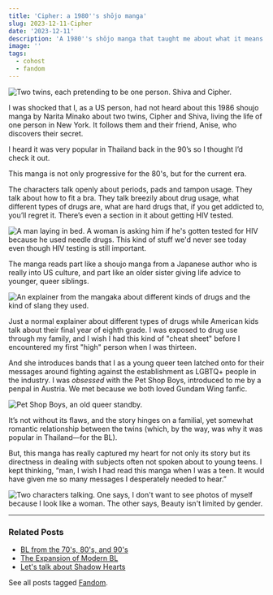```yaml
---
title: 'Cipher: a 1980''s shōjo manga'
slug: 2023-12-11-Cipher
date: '2023-12-11'
description: 'A 1980''s shōjo manga that taught me about what it means to write empathetic and real stories.'
image: ''
tags:
  - cohost
  - fandom
---
```


![Two twins, each pretending to be one person. Shiva and Cipher.](cipher.jpeg)

I was shocked that I, as a US person, had not heard about this 1986 shoujo manga by Narita Minako about two twins, Cipher and Shiva, living the life of one person in New York. It follows them and their friend, Anise, who discovers their secret.

I heard it was very popular in Thailand back in the 90’s so I thought I’d check it out.

This manga is not only progressive for the 80's, but for the current era.

The characters talk openly about periods, pads and tampon usage. They talk about how to fit a bra. They talk breezily about drug usage, what different types of drugs are, what are hard drugs that, if you get addicted to, you’ll regret it. There’s even a section in it about getting HIV tested.

![A man laying in bed. A woman is asking him if he's gotten tested for HIV because he used needle drugs. This kind of stuff we'd never see today even though HIV testing is still important.](cipher_aids.png)

The manga reads part like a shoujo manga from a Japanese author who is really into US culture, and part like an older sister giving life advice to younger, queer siblings.

![An explainer from the mangaka about different kinds of drugs and the kind of slang they used.](cipher_drugs.png)

Just a normal explainer about different types of drugs while American kids talk about their final year of eighth grade. I was exposed to drug use through my family, and I wish I had this kind of "cheat sheet" before I encountered my first "high" person when I was thirteen.

And she introduces bands that I as a young queer teen latched onto for their messages around fighting against the establishment as LGBTQ+ people in the industry. I was _obsessed_ with the Pet Shop Boys, introduced to me by a penpal in Austria. We met because we both loved Gundam Wing fanfic.

![Pet Shop Boys, an old queer standby.](cipher_psb.png)

It’s not without its flaws, and the story hinges on a familial, yet somewhat romantic relationship between the twins (which, by the way, was why it was popular in Thailand—for the BL).

But, this manga has really captured my heart for not only its story but its directness in dealing with subjects often not spoken about to young teens. I kept thinking, “man, I wish I had read this manga when I was a teen. It would have given me so many messages I desperately needed to hear.”

![Two characters talking. One says, I don't want to see photos of myself because I look like a woman. The other says, Beauty isn't limited by gender.](cipher_beauty.jpg)

---

### Related Posts

- [BL from the 70's, 80's, and 90's](/blog/posts/2023-09-02-Visiting-the-First-Boys-Love-Exhibition-in-Japan/)
- [The Expansion of Modern BL](/blog/posts/2023-09-30-Visiting-the-First-Boys-Love-Exhibition-in-Japan/)
- [Let's talk about Shadow Hearts](/blog/posts/2023-07-03-Lets-talk-about-Shadow-Hearts/)

See all posts tagged [Fandom](/tags/fandom/).
